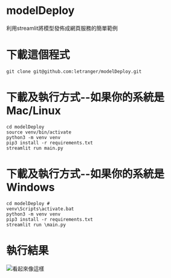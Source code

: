 # modelDeploy
利用streamlit將模型發佈成網頁服務的簡單範例

# 下載這個程式
```
git clone git@github.com:letranger/modelDeploy.git
```
# 下載及執行方式--如果你的系統是Mac/Linux
```
cd modelDeploy 
source venv/bin/activate
python3 -m venv venv
pip3 install -r requirements.txt
streamlit run main.py
```

# 下載及執行方式--如果你的系統是Windows
```
cd modelDeploy #
venv\Scripts\activate.bat
python3 -m venv venv
pip3 install -r requirements.txt
streamlit run \main.py
```

# 執行結果
 ![看起來像這樣](files:DEMO.gif) 
